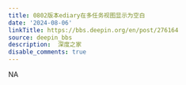 ```yaml
---
title: 0802版本ediary在多任务视图显示为空白
date: '2024-08-06'
linkTitle: https://bbs.deepin.org/en/post/276164
source: deepin_bbs
description:  深度之家 
disable_comments: true
---
```

NA

